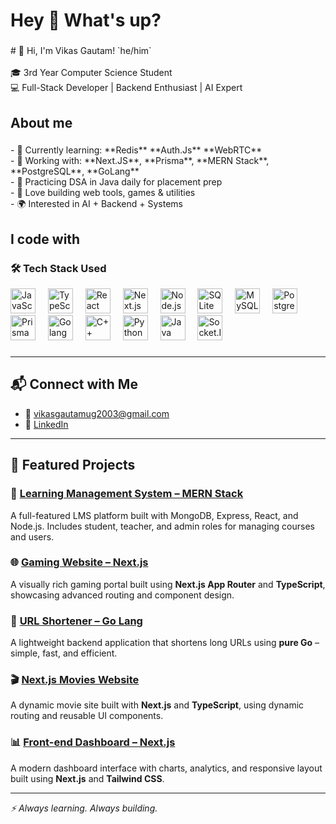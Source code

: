 <h1 align="left">Hey 👋 What's up?</h1>

###

<p align="left"># 👋 Hi, I'm Vikas Gautam! `he/him`<br><br>🎓 3rd Year Computer Science Student  <br>💻 Full-Stack Developer | Backend Enthusiast | AI Expert</p>

###

<h2 align="left">About me</h2>

###

<p align="left">- 🌱 Currently learning: **Redis** **Auth.Js** **WebRTC** <br>- 💼 Working with: **Next.JS**, **Prisma**, **MERN Stack**, **PostgreSQL**, **GoLang**<br>- 🧰 Practicing DSA in Java daily for placement prep<br>- 🧪 Love building web tools, games & utilities<br>- 🌍 Interested in AI + Backend + Systems</p>

###

<h2 align="left">I code with</h2>

###

<!-- Tech Stack Section (WebSockets included) -->
<h3 align="left">🛠️ Tech Stack Used</h3>
<div align="left">
  <img src="https://cdn.jsdelivr.net/gh/devicons/devicon/icons/javascript/javascript-original.svg" height="40" alt="JavaScript" />
  <img width="12" />
  <img src="https://cdn.jsdelivr.net/gh/devicons/devicon/icons/typescript/typescript-original.svg" height="40" alt="TypeScript" />
  <img width="12" />
  <img src="https://cdn.jsdelivr.net/gh/devicons/devicon/icons/react/react-original.svg" height="40" alt="React" />
  <img width="12" />
  <img src="https://cdn.jsdelivr.net/gh/devicons/devicon/icons/nextjs/nextjs-original.svg" height="40" alt="Next.js" />
  <img width="12" />
  <img src="https://cdn.jsdelivr.net/gh/devicons/devicon/icons/nodejs/nodejs-original.svg" height="40" alt="Node.js" />
  <img width="12" />
  <img src="https://cdn.jsdelivr.net/gh/devicons/devicon/icons/sqlite/sqlite-original.svg" height="40" alt="SQLite" />
  <img width="12" />
  <img src="https://cdn.jsdelivr.net/gh/devicons/devicon/icons/mysql/mysql-original.svg" height="40" alt="MySQL" />
  <img width="12" />
  <img src="https://cdn.jsdelivr.net/gh/devicons/devicon/icons/postgresql/postgresql-original.svg" height="40" alt="PostgreSQL" />
  <img width="12" />
  <img src="https://cdn.simpleicons.org/prisma/2D3748" height="40" alt="Prisma" />
  <img width="12" />
  <img src="https://cdn.jsdelivr.net/gh/devicons/devicon/icons/go/go-original.svg" height="40" alt="Golang" />
  <img width="12" />
  <img src="https://skillicons.dev/icons?i=cpp" height="40" alt="C++" />
  <img width="12" />
  <img src="https://cdn.simpleicons.org/python/3776AB" height="40" alt="Python" />
  <img width="12" />
  <img src="https://skillicons.dev/icons?i=java" height="40" alt="Java" />
  <img width="12" />
  <img src="https://cdn.simpleicons.org/socket.io/010101" height="40" alt="Socket.IO (WebSockets)" />
</div>


###
---

## 📬 Connect with Me

- 📧 vikasgautamug2003@gmail.com  
- 💼 [LinkedIn](www.linkedin.com/in/vikas-gautam-ab5ab8278)  

---

## 🧩 Featured Projects

### 🚀 [Learning Management System – MERN Stack](https://github.com/vikasgautam2003/Learning-Management-System--MERN-STACK)
A full-featured LMS platform built with MongoDB, Express, React, and Node.js. Includes student, teacher, and admin roles for managing courses and users.

### 🌐 [Gaming Website – Next.js](https://github.com/vikasgautam2003/Gaming-Website-with-Next-Js)
A visually rich gaming portal built using **Next.js App Router** and **TypeScript**, showcasing advanced routing and component design.

### 🔗 [URL Shortener – Go Lang](https://github.com/vikasgautam2003/URL-Shortner---Go-Lang)
A lightweight backend application that shortens long URLs using **pure Go** – simple, fast, and efficient.

### 🎬 [Next.js Movies Website](https://github.com/vikasgautam2003/Next-Js-Based-Movies-website)
A dynamic movie site built with **Next.js** and **TypeScript**, using dynamic routing and reusable UI components.

### 📊 [Front-end Dashboard – Next.js](https://github.com/vikasgautam2003/Front-end-Dashboard-Using-NextJs)
A modern dashboard interface with charts, analytics, and responsive layout built using **Next.js** and **Tailwind CSS**.


---

_⚡ Always learning. Always building._
